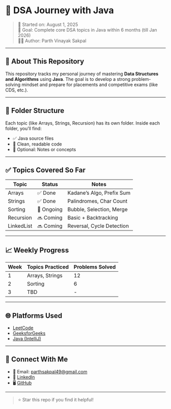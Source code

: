 # 🚀 DSA Journey with Java

> 📅 Started on: August 1, 2025  
> 🎯 Goal: Complete core DSA topics in Java within 6 months (till Jan 2026)  
> 👨‍💻 Author: Parth Vinayak Sakpal

---

## 📌 About This Repository

This repository tracks my personal journey of mastering **Data Structures and Algorithms** using **Java**. The goal is to develop a strong problem-solving mindset and prepare for placements and competitive exams (like CDS, etc.).

---

## 📂 Folder Structure

Each topic (like Arrays, Strings, Recursion) has its own folder. Inside each folder, you’ll find:
- ✅ Java source files
- 📄 Clean, readable code
- 📌 Optional: Notes or concepts

---

## ✅ Topics Covered So Far

| Topic         | Status    | Notes                         |
|---------------|-----------|-------------------------------|
| Arrays        | ✅ Done    | Kadane’s Algo, Prefix Sum     |
| Strings       | ✅ Done    | Palindromes, Char Count       |
| Sorting       | 🔄 Ongoing | Bubble, Selection, Merge      |
| Recursion     | 🔜 Coming  | Basic + Backtracking          |
| LinkedList    | 🔜 Coming  | Reversal, Cycle Detection     |

---

## 📈 Weekly Progress

| Week | Topics Practiced         | Problems Solved |
|------|--------------------------|-----------------|
| 1    | Arrays, Strings          | 12              |
| 2    | Sorting                  | 6               |
| 3    | TBD                      | -               |

---

## 🌐 Platforms Used

- [LeetCode](https://leetcode.com)
- [GeeksforGeeks](https://geeksforgeeks.org)
- [Java (IntelliJ)](https://www.jetbrains.com/idea/)

---

## 💬 Connect With Me

- 📧 Email: parthsakpal49@gmail.com  
- 💼 [LinkedIn](https://www.linkedin.com/in/parth-sakpal-513905317)  
- 🖥️ [GitHub](https://github.com/parthsakpal07)

---

> ⭐ Star this repo if you find it helpful!
